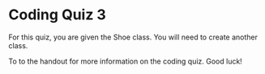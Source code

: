 # Coding Quiz 3

For this quiz, you are given the Shoe class. You will need to create another class.

To to the handout for more information on the coding quiz. Good luck!
